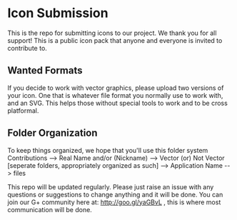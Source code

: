 # Icon Submission
This is the repo for submitting icons to our project. We thank you for all support!
This is a public icon pack that anyone and everyone is invited to contribute to.

## Wanted Formats
If you decide to work with vector graphics, please upload two versions of your icon. One that is whatever file format you normally use to work with, and an SVG. This helps those without special tools to work and to be cross platformal.

## Folder Organization
To keep things organized, we hope that you'll use this folder system
Contributions --> Real Name and/or (Nickname) --> Vector (or) Not Vector [seperate folders, appropriately organized as such] --> Application Name --> files

This repo will be updated regularly. Please just raise an issue with any questions or suggestions to change anything and it will be done. You can join our G+ community here at: http://goo.gl/yaGBvL , this is where most communication will be done.
